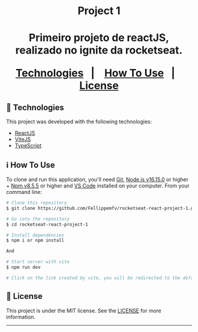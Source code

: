 <h1 align="center"> Project 1 <h1>
    
<p align="center">
    Primeiro projeto de reactJS, realizado no ignite da rocketseat.
</p>

<p align="center">
  <a href="#rocket-technologies">Technologies</a>&nbsp;&nbsp;&nbsp;|&nbsp;&nbsp;&nbsp;
  <a href="#information_source-how-to-use">How To Use</a>&nbsp;&nbsp;&nbsp;|&nbsp;&nbsp;&nbsp;
  <a href="#memo-license">License</a>
</p>

## :rocket: Technologies

This project was developed with the following technologies:

-  [ReactJS](https://pt-br.reactjs.org)
-  [ViteJS](https://vitejs.dev)
-  [TypeScript](https://www.typescriptlang.org)

## :information_source: How To Use

To clone and run this application, you'll need [Git](https://git-scm.com), [Node.js v16.15.0](https://nodejs.org/en/) or higher + [Npm v8.5.5](https://www.npmjs.com/) or higher and [VS Code](https://code.visualstudio.com/) installed on your computer. From your command line:

```bash
# Clone this repository
$ git clone https://github.com/Fellippemfv/rocketseat-react-project-1.git

# Go into the repository
$ cd rocketseat-react-project-1

# Install dependencies
$ npm i or npm install

And

# Start server with vite
$ npm run dev

# Click on the link created by vite, you will be redirected to the default browser

```


## :memo: License
This project is under the MIT license. See the [LICENSE](https://github.com/Fellippemfv/rocketseat-react-project-1/blob/master/LICENSE) for more information.

---
